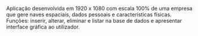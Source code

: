 Aplicação desenvolvida em 1920 x 1080 com escala 100% de uma empresa que gere naves espaciais, dados pessoais e características físicas.
Funções: inserir, alterar, eliminar e listar na base de dados e apresentar interface gráfica ao utilizador.
